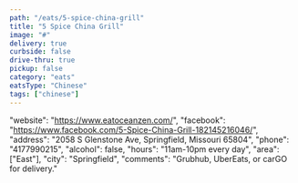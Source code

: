 ```yaml
---
path: "/eats/5-spice-china-grill"
title: "5 Spice China Grill"
image: "#"
delivery: true
curbside: false
drive-thru: true
pickup: false
category: "eats"
eatsType: "Chinese"
tags: ["chinese"]
---
```


"website": "https://www.eatoceanzen.com/",
"facebook": "https://www.facebook.com/5-Spice-China-Grill-182145216046/",
"address": "2058 S Glenstone Ave, Springfield, Missouri 65804",
"phone": "4177990215",
"alcohol": false,
"hours": "11am-10pm every day",
"area": ["East"],
"city": "Springfield",
"comments": "Grubhub, UberEats, or carGO for delivery."
